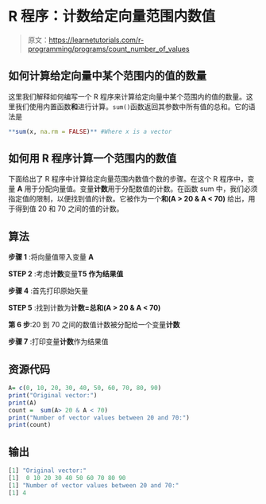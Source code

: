 # R 程序：计数给定向量范围内数值

> 原文：<https://learnetutorials.com/r-programming/programs/count_number_of_values>

## 如何计算给定向量中某个范围内的值的数量

这里我们解释如何编写一个 R 程序来计算给定向量中某个范围内的值的数量。这里我们使用内置函数**和**进行计算。`sum()`函数返回其参数中所有值的总和。它的语法是

```r
**sum(x, na.rm = FALSE)** #Where x is a vector 

```

## 如何用 R 程序计算一个范围内的数值

下面给出了 R 程序中计算给定向量范围内数值个数的步骤。在这个 R 程序中，变量 **A** 用于分配向量值。变量**计数**用于分配数值的计数。在函数 sum 中，我们必须指定值的限制，以便找到值的计数。它被作为一个**和(A > 20 & A < 70)** 给出，用于得到值 20 和 70 之间的值的计数。

## 算法

**步骤 1** :将向量值带入变量 **A**

**STEP 2** :考虑**计数**变量**T5 作为结果值**

**步骤 4** :首先打印原始矢量

**STEP 5** :找到计数为**计数=总和(A > 20 & A < 70)**

**第 6 步**:20 到 70 之间的数值计数被分配给一个变量**计数**

**步骤 7** :打印变量**计数**作为结果值

## 资源代码

```r
A= c(0, 10, 20, 30, 40, 50, 60, 70, 80, 90)
print("Original vector:")
print(A)
count =  sum(A> 20 & A < 70)
print("Number of vector values between 20 and 70:")
print(count) 

```

## 输出

```r
[1] "Original vector:"
[1]  0 10 20 30 40 50 60 70 80 90
[1] "Number of vector values between 20 and 70:"
[1] 4 
```